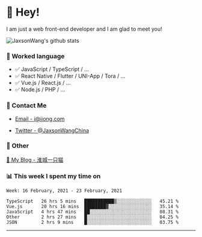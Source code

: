 # 👋 Hey!

I am just a web front-end developer and I am glad to meet you!

![JaxsonWang's github stats](https://github-readme-stats.vercel.app/api?username=JaxsonWang&&show_icons=true&&title_color=1abc9c&&icon_color=1abc9c)


### 📝 Worked language

- ✅ JavaScript / TypeScript / ...
- ✅ React Native / Flutter / UNI-App / Tora / ...
- ✅ Vue.js / React.js / ...
- ✅ Node.js / PHP / ...

### 📮 Contact Me

- [Email - i@iiong.com](mailto:i@iiong.com)

- [Twitter - @JaxsonWangChina](https://twitter.com/JaxsonWangChina)

### 🤪 Other

[📌 My Blog - 淮城一只猫](https://iiong.com)

### 📊 This week I spent my time on

<!--START_SECTION:waka-->
```text
Week: 16 February, 2021 - 23 February, 2021

TypeScript   26 hrs 5 mins   ███████████▒░░░░░░░░░░░░░   45.21 % 
Vue.js       20 hrs 16 mins  ████████▓░░░░░░░░░░░░░░░░   35.14 % 
JavaScript   4 hrs 47 mins   ██░░░░░░░░░░░░░░░░░░░░░░░   08.31 % 
Other        2 hrs 27 mins   █░░░░░░░░░░░░░░░░░░░░░░░░   04.25 % 
JSON         2 hrs 9 mins    █░░░░░░░░░░░░░░░░░░░░░░░░   03.75 % 
```
<!--END_SECTION:waka-->

---
